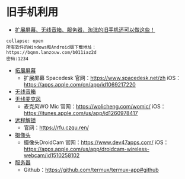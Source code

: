 # 旧手机利用
-  [扩展屏幕、无线音箱、服务器，淘汰的旧手机还可以做这些！](https://www.bilibili.com/video/BV1GY411j7EQ)



```ad-note
collapse: open
所有软件的Windows和Android版下载地址：  
https://bqnm.lanzouw.com/b011iaz2d  
密码:1234
```


- [拓展屏幕](https://www.bilibili.com/video/BV1GY411j7EQ#t=20.072162)
	- 扩展屏幕 Spacedesk
	  官网：https://www.spacedesk.net/zh
	  iOS：https://apps.apple.com/cn/app/id1069217220
-  [无线音箱](https://www.bilibili.com/video/BV1GY411j7EQ#t=79.05195)
-  [无线麦克风](https://www.bilibili.com/video/BV1GY411j7EQ#t=101.08422)
	- 麦克风WO Mic
	  官网：https://wolicheng.com/womic/
	  iOS：https://itunes.apple.com/us/app/id1260978417
- [远程解锁](https://www.bilibili.com/video/BV1GY411j7EQ#t=133.592348)
	- 官网：https://rfu.czqu.ren/
-  [摄像头](https://www.bilibili.com/video/BV1GY411j7EQ#t=157.722906)
	- 摄像头DroidCam
	  官网：https://www.dev47apps.com/
	  iOS：https://apps.apple.com/us/app/droidcam-wireless-webcam/id1510258102
- [服务器](https://www.bilibili.com/video/BV1GY411j7EQ#t=185.571161)
	- Github：https://github.com/termux/termux-app#github







